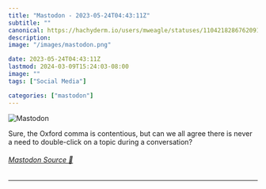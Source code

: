 ```yaml
---
title: "Mastodon - 2023-05-24T04:43:11Z"
subtitle: ""
canonical: https://hachyderm.io/users/mweagle/statuses/110421828676209194
description:
image: "/images/mastodon.png"

date: 2023-05-24T04:43:11Z
lastmod: 2024-03-09T15:24:03-08:00
image: ""
tags: ["Social Media"]

categories: ["mastodon"]
---
```

![Mastodon](/images/mastodon.png)

<p>Sure, the Oxford comma is contentious, but can we all agree there is never a need to double-click on a topic during a conversation?</p>


###### [Mastodon Source 🐘](https://hachyderm.io/@mweagle/110421828676209194)

___
